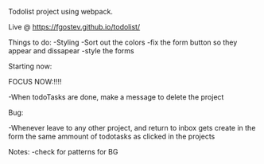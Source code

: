 Todolist project using webpack. 

Live @ https://fgostev.github.io/todolist/

Things to do:
-Styling
-Sort out the colors
-fix the form button so they appear and dissapear
-style the forms



Starting now:


FOCUS NOW:!!!!

-When todoTasks are done, make a message to delete the project


Bug:

-Whenever leave to any other project, and return to inbox gets create in the form the same ammount of todotasks as clicked in the projects

Notes:
-check for patterns for BG

